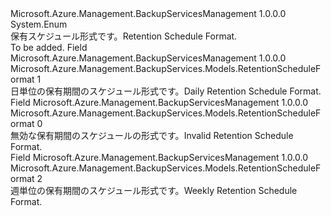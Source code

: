 <Type Name="RetentionScheduleFormat" FullName="Microsoft.Azure.Management.BackupServices.Models.RetentionScheduleFormat">
  <TypeSignature Language="C#" Value="public enum RetentionScheduleFormat" />
  <TypeSignature Language="ILAsm" Value=".class public auto ansi sealed RetentionScheduleFormat extends System.Enum" />
  <TypeSignature Language="DocId" Value="T:Microsoft.Azure.Management.BackupServices.Models.RetentionScheduleFormat" />
  <TypeSignature Language="VB.NET" Value="Public Enum RetentionScheduleFormat" />
  <TypeSignature Language="F#" Value="type RetentionScheduleFormat = " />
  <AssemblyInfo>
    <AssemblyName>Microsoft.Azure.Management.BackupServicesManagement</AssemblyName>
    <AssemblyVersion>1.0.0.0</AssemblyVersion>
  </AssemblyInfo>
  <Base>
    <BaseTypeName>System.Enum</BaseTypeName>
  </Base>
  <Docs>
    <summary>
            <span data-ttu-id="87227-101">保有スケジュール形式です。</span><span class="sxs-lookup"><span data-stu-id="87227-101">Retention Schedule Format.</span></span>
            </summary>
    <remarks>To be added.</remarks>
  </Docs>
  <Members>
    <Member MemberName="Daily">
      <MemberSignature Language="C#" Value="Daily" />
      <MemberSignature Language="ILAsm" Value=".field public static literal valuetype Microsoft.Azure.Management.BackupServices.Models.RetentionScheduleFormat Daily = int32(1)" />
      <MemberSignature Language="DocId" Value="F:Microsoft.Azure.Management.BackupServices.Models.RetentionScheduleFormat.Daily" />
      <MemberSignature Language="VB.NET" Value="Daily" />
      <MemberSignature Language="F#" Value="Daily = 1" Usage="Microsoft.Azure.Management.BackupServices.Models.RetentionScheduleFormat.Daily" />
      <MemberType>Field</MemberType>
      <AssemblyInfo>
        <AssemblyName>Microsoft.Azure.Management.BackupServicesManagement</AssemblyName>
        <AssemblyVersion>1.0.0.0</AssemblyVersion>
      </AssemblyInfo>
      <ReturnValue>
        <ReturnType>Microsoft.Azure.Management.BackupServices.Models.RetentionScheduleFormat</ReturnType>
      </ReturnValue>
      <MemberValue>1</MemberValue>
      <Docs>
        <summary>
            <span data-ttu-id="87227-102">日単位の保有期間のスケジュール形式です。</span><span class="sxs-lookup"><span data-stu-id="87227-102">Daily Retention Schedule Format.</span></span>
            </summary>
      </Docs>
    </Member>
    <Member MemberName="Invalid">
      <MemberSignature Language="C#" Value="Invalid" />
      <MemberSignature Language="ILAsm" Value=".field public static literal valuetype Microsoft.Azure.Management.BackupServices.Models.RetentionScheduleFormat Invalid = int32(0)" />
      <MemberSignature Language="DocId" Value="F:Microsoft.Azure.Management.BackupServices.Models.RetentionScheduleFormat.Invalid" />
      <MemberSignature Language="VB.NET" Value="Invalid" />
      <MemberSignature Language="F#" Value="Invalid = 0" Usage="Microsoft.Azure.Management.BackupServices.Models.RetentionScheduleFormat.Invalid" />
      <MemberType>Field</MemberType>
      <AssemblyInfo>
        <AssemblyName>Microsoft.Azure.Management.BackupServicesManagement</AssemblyName>
        <AssemblyVersion>1.0.0.0</AssemblyVersion>
      </AssemblyInfo>
      <ReturnValue>
        <ReturnType>Microsoft.Azure.Management.BackupServices.Models.RetentionScheduleFormat</ReturnType>
      </ReturnValue>
      <MemberValue>0</MemberValue>
      <Docs>
        <summary>
            <span data-ttu-id="87227-103">無効な保有期間のスケジュールの形式です。</span><span class="sxs-lookup"><span data-stu-id="87227-103">Invalid Retention Schedule Format.</span></span>
            </summary>
      </Docs>
    </Member>
    <Member MemberName="Weekly">
      <MemberSignature Language="C#" Value="Weekly" />
      <MemberSignature Language="ILAsm" Value=".field public static literal valuetype Microsoft.Azure.Management.BackupServices.Models.RetentionScheduleFormat Weekly = int32(2)" />
      <MemberSignature Language="DocId" Value="F:Microsoft.Azure.Management.BackupServices.Models.RetentionScheduleFormat.Weekly" />
      <MemberSignature Language="VB.NET" Value="Weekly" />
      <MemberSignature Language="F#" Value="Weekly = 2" Usage="Microsoft.Azure.Management.BackupServices.Models.RetentionScheduleFormat.Weekly" />
      <MemberType>Field</MemberType>
      <AssemblyInfo>
        <AssemblyName>Microsoft.Azure.Management.BackupServicesManagement</AssemblyName>
        <AssemblyVersion>1.0.0.0</AssemblyVersion>
      </AssemblyInfo>
      <ReturnValue>
        <ReturnType>Microsoft.Azure.Management.BackupServices.Models.RetentionScheduleFormat</ReturnType>
      </ReturnValue>
      <MemberValue>2</MemberValue>
      <Docs>
        <summary>
            <span data-ttu-id="87227-104">週単位の保有期間のスケジュール形式です。</span><span class="sxs-lookup"><span data-stu-id="87227-104">Weekly Retention Schedule Format.</span></span>
            </summary>
      </Docs>
    </Member>
  </Members>
</Type>